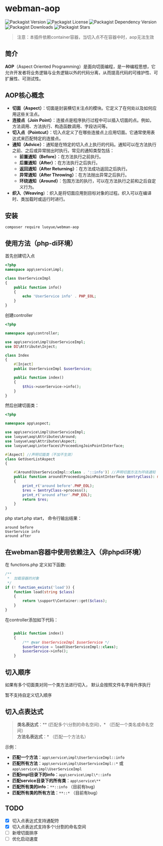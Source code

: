 # webman-aop

![Packagist Version](https://img.shields.io/packagist/v/luoyue/webman-aop)
![Packagist License](https://img.shields.io/packagist/l/luoyue/webman-aop)
![Packagist Dependency Version](https://img.shields.io/packagist/dependency-v/luoyue/webman-aop/php)
![Packagist Downloads](https://img.shields.io/packagist/dt/luoyue/webman-aop)
![Packagist Stars](https://img.shields.io/packagist/stars/luoyue/webman-aop)

> 注意：本插件依赖container容器，当切入点不在容器中时，aop无法生效

## 简介
**AOP**（Aspect Oriented Programming）是面向切面编程，是一种编程思想，它允许开发者将业务逻辑与业务逻辑以外的代码分离，从而提高代码的可维护性、可扩展性、可测试性。

## AOP核心概念
- **切面（Aspect）**：切面是封装横切关注点的模块。它定义了在何处以及如何应用这些关注点。
- **连接点（Join Point）**：连接点是程序执行过程中可以插入切面的点。例如，方法调用、方法执行、构造函数调用、字段访问等。
- **切入点（Pointcut）**：切入点定义了在哪些连接点上应用切面。它通常使用表达式来匹配特定的连接点。
- **通知（Advice）**：通知是在特定的切入点上执行的代码。通知可以在方法执行之前、之后或异常抛出时执行。常见的通知类型包括：
  - **前置通知（Before）**：在方法执行之前执行。
  - **后置通知（After）**：在方法执行之后执行。
  - **返回通知（After Returning）**：在方法成功返回之后执行。
  - **异常通知（After Throwing）**：在方法抛出异常之后执行。
  - **环绕通知（Around）**：包围方法的执行，可以在方法执行之前和之后自定义行为。
- **织入（Weaving**）：织入是将切面应用到目标对象的过程。织入可以在编译时、类加载时或运行时进行。

## 安装
```
composer require luoyue/webman-aop
```

## 使用方法（php-di环境）
首先创建切入点
```php
<?php
namespace app\service\impl;

class UserServiceImpl
{
    public function info()
    {
        echo 'UserService info' . PHP_EOL;
    }
}
```

创建controller

```php
<?php

namespace app\controller;

use app\service\impl\UserServiceImpl;
use DI\Attribute\Inject;

class Index
{
    #[Inject]
    public UserServiceImpl $userService;

    public function index()
    {
        $this->userService->info();
    }
}
```

然后创建切面类：
```php
<?php

namespace app\aspect;

use app\service\impl\UserServiceImpl;
use luoyue\aop\Attributes\Around;
use luoyue\aop\Attributes\Aspect;
use luoyue\aop\interfaces\ProceedingJoinPointInterface;

#[Aspect] //声明切面类（不加不生效）
class GetUserListAspect
{

    #[Around(UserServiceImpl::class . '::info')] //声明切面方法为环绕通知
    public function around(ProceedingJoinPointInterface $entryClass): mixed
    {
        print_r('around before'.PHP_EOL);
        $res = $entryClass->process();
        print_r('around after'.PHP_EOL);
        return $res;
    }
}
```

php start.php start， 命令行输出结果：
```
around before
UserService info
around after
```


## 在webman容器中使用依赖注入（非phpdi环境）

在 functions.php 定义如下函数:

```php
/**
 *  加载容器的对象
 */
if (! function_exists('load')) {
    function load(string $class)
    {
        return \support\Container::get($class);
    }
}
```

在controller添加如下代码：

```php

    public function index()
    {
        /** @var UserServiceImpl $userService */
        $userService = load(UserServiceImpl::class);
        $userService->info();
    }
```

## 切入顺序
如果有多个切面类对同一个类方法进行切入， 默认会按照文件名字母升序执行

暂不支持自定义切入顺序

## 切入点表达式
> **类名表达式**：** (匹配多个\分割的命名空间)，* （匹配一个类名或命名空间）<br>
> **方法名表达式**：* （匹配一个方法名）

示例：
- **匹配一个方法**：`app\service\impl\UserServiceImpl::info`
- **匹配所有方法**：`app\service\impl\UserServiceImpl::*` 或 `app\service\impl\UserServiceImpl`
- **匹配impl目录下的info**：`app\service\impl\*::info`
- **匹配service目录下的所有类**：`app\service\**`
- **匹配所有类的info**：`**::info` （目前有bug）
- **匹配所有类的所有方法**：`**::*` （目前有bug）

## TODO
- [x] 切入点表达式支持通配符
- [x] 切入点表达式支持多个\分割的命名空间
- [ ] 新增切面排序
- [ ] 优化启动速度